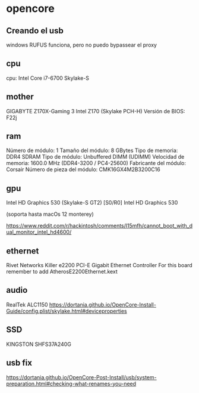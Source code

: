 # opencore
## Creando el usb

windows RUFUS funciona, pero no puedo bypassear el proxy

## cpu 
cpu: Intel Core i7-6700 	Skylake-S 

## mother

GIGABYTE Z170X-Gaming 3
Intel Z170 (Skylake PCH-H)
Versión de BIOS:	F22j

## ram

Número de módulo:	1
Tamaño del módulo:	8 GBytes
Tipo de memoria:	DDR4 SDRAM
Tipo de módulo:	Unbuffered DIMM (UDIMM)
Velocidad de memoria:	1600.0 MHz (DDR4-3200 / PC4-25600)
Fabricante del módulo:	Corsair
Número de pieza del módulo:	CMK16GX4M2B3200C16

## gpu


Intel HD Graphics 530 (Skylake-S GT2) [S0/R0]
Intel HD Graphics 530

(soporta hasta macOs 12 monterey)

https://www.reddit.com/r/hackintosh/comments/l15mfh/cannot_boot_with_dual_monitor_intel_hd4600/


## ethernet 


Rivet Networks Killer e2200 PCI-E Gigabit Ethernet Controller
For this board remember to add AtherosE2200Ethernet.kext


## audio

RealTek ALC1150
https://dortania.github.io/OpenCore-Install-Guide/config.plist/skylake.html#deviceproperties
## SSD

KINGSTON SHFS37A240G

## usb fix

https://dortania.github.io/OpenCore-Post-Install/usb/system-preparation.html#checking-what-renames-you-need

